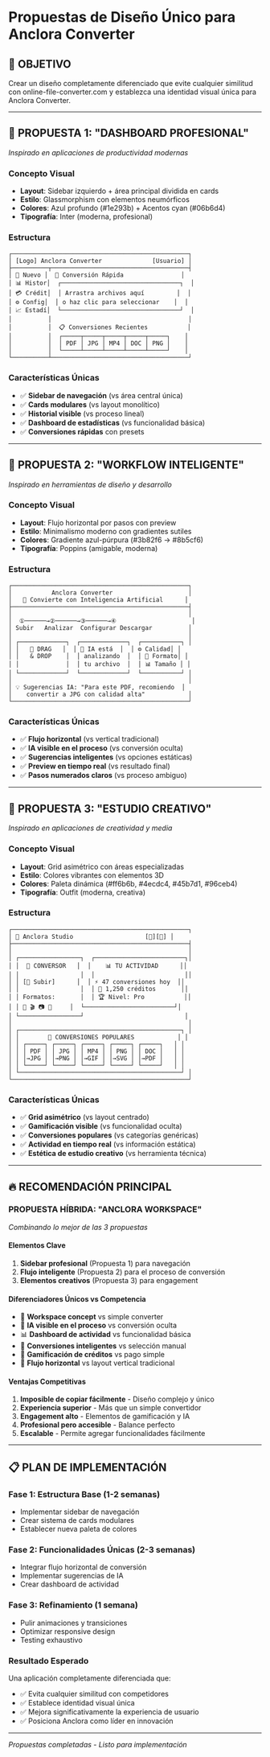 # Propuestas de Diseño Único para Anclora Converter

## 🎯 OBJETIVO
Crear un diseño completamente diferenciado que evite cualquier similitud con online-file-converter.com y establezca una identidad visual única para Anclora Converter.

---

## 🚀 PROPUESTA 1: "DASHBOARD PROFESIONAL"
*Inspirado en aplicaciones de productividad modernas*

### **Concepto Visual**
- **Layout**: Sidebar izquierdo + área principal dividida en cards
- **Estilo**: Glassmorphism con elementos neumórficos
- **Colores**: Azul profundo (#1e293b) + Acentos cyan (#06b6d4)
- **Tipografía**: Inter (moderna, profesional)

### **Estructura**
```
┌─────────────────────────────────────────────────┐
│ [Logo] Anclora Converter              [Usuario] │
├──────────┬──────────────────────────────────────┤
│ 📁 Nuevo │  🎯 Conversión Rápida                │
│ 📊 Histor│  ┌─────────────────────────────────┐  │
│ 💳 Crédit│  │ Arrastra archivos aquí         │  │
│ ⚙️ Config│  │ o haz clic para seleccionar    │  │
│ 📈 Estadí│  └─────────────────────────────────┘  │
│          │                                      │
│          │  📋 Conversiones Recientes           │
│          │  ┌─────┬─────┬─────┬─────┬─────┐    │
│          │  │ PDF │ JPG │ MP4 │ DOC │ PNG │    │
│          │  └─────┴─────┴─────┴─────┴─────┘    │
└──────────┴──────────────────────────────────────┘
```

### **Características Únicas**
- ✅ **Sidebar de navegación** (vs área central única)
- ✅ **Cards modulares** (vs layout monolítico)
- ✅ **Historial visible** (vs proceso lineal)
- ✅ **Dashboard de estadísticas** (vs funcionalidad básica)
- ✅ **Conversiones rápidas** con presets

---

## 🌟 PROPUESTA 2: "WORKFLOW INTELIGENTE"
*Inspirado en herramientas de diseño y desarrollo*

### **Concepto Visual**
- **Layout**: Flujo horizontal por pasos con preview
- **Estilo**: Minimalismo moderno con gradientes sutiles
- **Colores**: Gradiente azul-púrpura (#3b82f6 → #8b5cf6)
- **Tipografía**: Poppins (amigable, moderna)

### **Estructura**
```
┌─────────────────────────────────────────────────┐
│           Anclora Converter                     │
│   🎯 Convierte con Inteligencia Artificial      │
├─────────────────────────────────────────────────┤
│                                                 │
│  ①──────→②──────→③──────→④                     │
│ Subir   Analizar  Configurar Descargar          │
│                                                 │
│ ┌─────────────┐  ┌─────────────┐  ┌───────────┐ │
│ │   📁 DRAG   │  │ 🤖 IA está  │  │ ⚙️ Calidad│ │
│ │   & DROP    │  │ analizando  │  │ 🎯 Formato│ │
│ │             │  │ tu archivo  │  │ 📊 Tamaño │ │
│ └─────────────┘  └─────────────┘  └───────────┘ │
│                                                 │
│ 💡 Sugerencias IA: "Para este PDF, recomiendo  │
│    convertir a JPG con calidad alta"            │
└─────────────────────────────────────────────────┘
```

### **Características Únicas**
- ✅ **Flujo horizontal** (vs vertical tradicional)
- ✅ **IA visible en el proceso** (vs conversión oculta)
- ✅ **Sugerencias inteligentes** (vs opciones estáticas)
- ✅ **Preview en tiempo real** (vs resultado final)
- ✅ **Pasos numerados claros** (vs proceso ambiguo)

---

## 🎨 PROPUESTA 3: "ESTUDIO CREATIVO"
*Inspirado en aplicaciones de creatividad y media*

### **Concepto Visual**
- **Layout**: Grid asimétrico con áreas especializadas
- **Estilo**: Colores vibrantes con elementos 3D
- **Colores**: Paleta dinámica (#ff6b6b, #4ecdc4, #45b7d1, #96ceb4)
- **Tipografía**: Outfit (moderna, creativa)

### **Estructura**
```
┌─────────────────────────────────────────────────┐
│ 🎨 Anclora Studio                    [🔔][👤] │
├─────────────────────────────────────────────────┤
│                                                 │
│ ┌─────────────────┐  ┌─────────────────────────┐│
│ │  🎯 CONVERSOR   │  │    📊 TU ACTIVIDAD      ││
│ │                 │  │                         ││
│ │ [📁 Subir]      │  │ ⚡ 47 conversiones hoy  ││
│ │                 │  │ 💎 1,250 créditos       ││
│ │ Formatos:       │  │ 🏆 Nivel: Pro           ││
│ │ 🎵 🎬 📷 📄     │  └─────────────────────────┘│
│ └─────────────────┘                            │
│                                                 │
│ ┌─────────────────────────────────────────────┐ │
│ │        🚀 CONVERSIONES POPULARES            │ │
│ │ ┌─────┐ ┌─────┐ ┌─────┐ ┌─────┐ ┌─────┐   │ │
│ │ │ PDF │ │ JPG │ │ MP4 │ │ PNG │ │ DOC │   │ │
│ │ │→JPG │ │→PNG │ │→GIF │ │→SVG │ │→PDF │   │ │
│ │ └─────┘ └─────┘ └─────┘ └─────┘ └─────┘   │ │
│ └─────────────────────────────────────────────┘ │
└─────────────────────────────────────────────────┘
```

### **Características Únicas**
- ✅ **Grid asimétrico** (vs layout centrado)
- ✅ **Gamificación visible** (vs funcionalidad oculta)
- ✅ **Conversiones populares** (vs categorías genéricas)
- ✅ **Actividad en tiempo real** (vs información estática)
- ✅ **Estética de estudio creativo** (vs herramienta técnica)

---

## 🔥 RECOMENDACIÓN PRINCIPAL

### **PROPUESTA HÍBRIDA: "ANCLORA WORKSPACE"**
*Combinando lo mejor de las 3 propuestas*

#### **Elementos Clave**
1. **Sidebar profesional** (Propuesta 1) para navegación
2. **Flujo inteligente** (Propuesta 2) para el proceso de conversión
3. **Elementos creativos** (Propuesta 3) para engagement

#### **Diferenciadores Únicos vs Competencia**
- 🚀 **Workspace concept** vs simple converter
- 🤖 **IA visible en el proceso** vs conversión oculta
- 📊 **Dashboard de actividad** vs funcionalidad básica
- 🎯 **Conversiones inteligentes** vs selección manual
- 💎 **Gamificación de créditos** vs pago simple
- 🔄 **Flujo horizontal** vs layout vertical tradicional

#### **Ventajas Competitivas**
1. **Imposible de copiar fácilmente** - Diseño complejo y único
2. **Experiencia superior** - Más que un simple convertidor
3. **Engagement alto** - Elementos de gamificación y IA
4. **Profesional pero accesible** - Balance perfecto
5. **Escalable** - Permite agregar funcionalidades fácilmente

---

## 📋 PLAN DE IMPLEMENTACIÓN

### **Fase 1: Estructura Base** (1-2 semanas)
- Implementar sidebar de navegación
- Crear sistema de cards modulares
- Establecer nueva paleta de colores

### **Fase 2: Funcionalidades Únicas** (2-3 semanas)
- Integrar flujo horizontal de conversión
- Implementar sugerencias de IA
- Crear dashboard de actividad

### **Fase 3: Refinamiento** (1 semana)
- Pulir animaciones y transiciones
- Optimizar responsive design
- Testing exhaustivo

### **Resultado Esperado**
Una aplicación completamente diferenciada que:
- ✅ Evita cualquier similitud con competidores
- ✅ Establece identidad visual única
- ✅ Mejora significativamente la experiencia de usuario
- ✅ Posiciona Anclora como líder en innovación

---
*Propuestas completadas - Listo para implementación*

